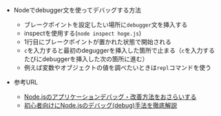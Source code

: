 - Nodeでdebugger文を使ってデバッグする方法

  - ブレークポイントを設定したい場所に`debugger`文を挿入する
  - inspectを使用する(`node inspect hoge.js`)
  - 1行目にブレークポイントが置かれた状態で開始される
  - `c`を入力すると最初のdeguggerを挿入した箇所で止まる（`c`を入力するたびにdebuggerを挿入した次の箇所に進む）
  - 例えば変数やオブジェクトの値を調べたいときは`repl`コマンドを使う

- 参考URL
  - [Node.jsのアプリケーションデバッグ・改善方法をおさらいする](https://hiroppy.me/blog/nodejs-performance/)
  - [初心者向けにNode.jsのデバッグ(debug)手法を徹底解説](https://www.sejuku.net/blog/87186)
